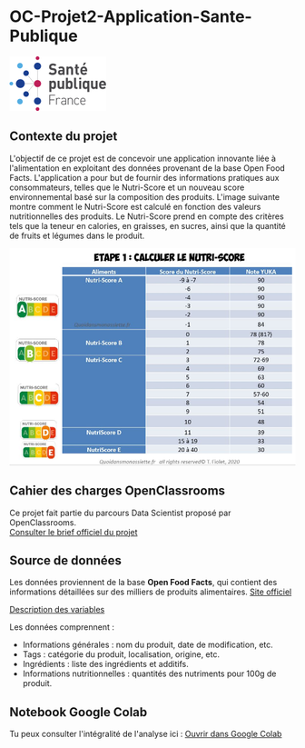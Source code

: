 # OC-Projet2-Application-Sante-Publique

![Logo](https://github.com/ABOUD43/OC-Projet2-Application-Sant-Publique/raw/main/images/logo.png)

## Contexte du projet

L'objectif de ce projet est de concevoir une application innovante liée à l'alimentation en exploitant des données provenant de la base Open Food Facts.
L'application a pour but de fournir des informations pratiques aux consommateurs, telles que le Nutri-Score et un nouveau score environnemental basé sur la composition des produits.
L'image suivante montre comment le Nutri-Score est calculé en fonction des valeurs nutritionnelles des produits. Le Nutri-Score prend en compte des critères tels que la teneur en calories, en graisses, en sucres, ainsi que la quantité de fruits et légumes dans le produit.

![Calcul Nutriscore](https://github.com/ABOUD43/OC-Projet2-Application-Sant-Publique/raw/main/images/calcul-nutriscore-aliments-100g-yuka.jpg)

## Cahier des charges OpenClassrooms

Ce projet fait partie du parcours Data Scientist proposé par OpenClassrooms.  
 [Consulter le brief officiel du projet](https://openclassrooms.com/fr/paths/164/projects/628/assignment)
 
## Source de données 

Les données proviennent de la base **Open Food Facts**, qui contient des informations détaillées sur des milliers de produits alimentaires. 
[Site officiel](https://world.openfoodfacts.org/)

[Description des variables](https://world.openfoodfacts.org/data/data-fields.txt)

Les données comprennent :

- Informations générales : nom du produit, date de modification, etc.
- Tags : catégorie du produit, localisation, origine, etc.
- Ingrédients : liste des ingrédients et additifs.
- Informations nutritionnelles : quantités des nutriments pour 100g de produit.

## Notebook Google Colab 

Tu peux consulter l'intégralité de l'analyse ici :
[Ouvrir dans Google Colab](https://colab.research.google.com/drive/1WIRraaR9QhPCPk-QqlKXiDPvPBoiWUCs?usp=sharing)
